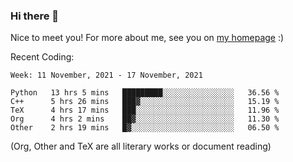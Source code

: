 ### Hi there 👋

Nice to meet you! For more about me, see you on [my homepage](https://jiayipan.me) :)


Recent Coding:
<!--START_SECTION:waka-->
```text
Week: 11 November, 2021 - 17 November, 2021

Python   13 hrs 5 mins   █████████░░░░░░░░░░░░░░░░   36.56 % 
C++      5 hrs 26 mins   ███▓░░░░░░░░░░░░░░░░░░░░░   15.19 % 
TeX      4 hrs 17 mins   ███░░░░░░░░░░░░░░░░░░░░░░   11.96 % 
Org      4 hrs 2 mins    ██▓░░░░░░░░░░░░░░░░░░░░░░   11.30 % 
Other    2 hrs 19 mins   █▓░░░░░░░░░░░░░░░░░░░░░░░   06.50 % 
```
<!--END_SECTION:waka-->
(Org, Other and TeX are all literary works or document reading)
